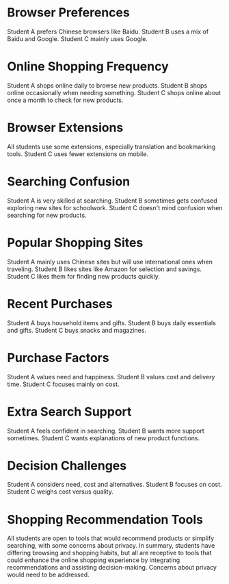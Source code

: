 # Browser Preferences

  Student A prefers Chinese browsers like Baidu. Student B uses a mix of Baidu and Google. Student C mainly uses Google.

# Online Shopping Frequency

  Student A shops online daily to browse new products. Student B shops online occasionally when needing something. Student C shops online about once a month to check for new products.

# Browser Extensions

  All students use some extensions, especially translation and bookmarking tools. Student C uses fewer extensions on mobile.

# Searching Confusion

  Student A is very skilled at searching. Student B sometimes gets confused exploring new sites for schoolwork. Student C doesn't mind confusion when searching for new products.

# Popular Shopping Sites

  Student A mainly uses Chinese sites but will use international ones when traveling. Student B likes sites like Amazon for selection and savings. Student C likes them for finding new products quickly.

# Recent Purchases

  Student A buys household items and gifts. Student B buys daily essentials and gifts. Student C buys snacks and magazines.

# Purchase Factors

  Student A values need and happiness. Student B values cost and delivery time. Student C focuses mainly on cost.
  
# Extra Search Support

  Student A feels confident in searching. Student B wants more support sometimes. Student C wants explanations of new product functions.

# Decision Challenges

  Student A considers need, cost and alternatives. Student B focuses on cost. Student C weighs cost versus quality.

# Shopping Recommendation Tools

  All students are open to tools that would recommend products or simplify searching, with some concerns about privacy.
  In summary, students have differing browsing and shopping habits, but all are receptive to tools that could enhance the online shopping experience by integrating recommendations and assisting decision-making. Concerns about privacy would need to be addressed.
